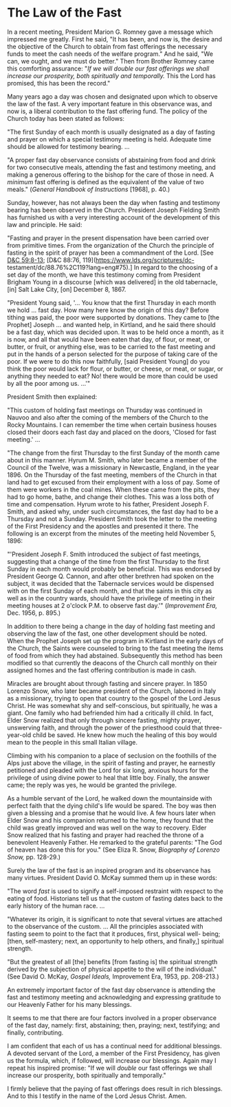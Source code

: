 # The Law of the Fast

In a recent meeting, President Marion G. Romney gave a message which impressed
me greatly. First he said, "It has been, and now is, the desire and the
objective of the Church to obtain from fast offerings the necessary funds to
meet the cash needs of the welfare program." And he said, "We can, we ought,
and we must do better." Then from Brother Romney came this comforting
assurance: "_If we will double our fast offerings we shall increase our
prosperity, both spiritually and temporally._ This the Lord has promised, this
has been the record."

Many years ago a day was chosen and designated upon which to observe the law
of the fast. A very important feature in this observance was, and now is, a
liberal contribution to the fast offering fund. The policy of the Church today
has been stated as follows:

"The first Sunday of each month is usually designated as a day of fasting and
prayer on which a special testimony meeting is held. Adequate time should be
allowed for testimony bearing. ...

"A proper fast day observance consists of abstaining from food and drink for
two consecutive meals, attending the fast and testimony meeting, and making a
generous offering to the bishop for the care of those in need. A _minimum_
fast offering is defined as the equivalent of the value of two meals."
(_General Handbook of Instructions_ [1968], p. 40.)

Sunday, however, has not always been the day when fasting and testimony
bearing has been observed in the Church. President Joseph Fielding Smith has
furnished us with a very interesting account of the development of this law
and principle. He said:

"Fasting and prayer in the present dispensation have been carried over from
primitive times. From the organization of the Church the principle of fasting
in the spirit of prayer has been a commandment of the Lord. [See [D&amp;C
59:8-13](https://www.lds.org/scriptures/dc-testament/dc/59.8-13?lang=eng#7);
[D&amp;C 88:76, 119](https://www.lds.org/scriptures/dc-
testament/dc/88.76%2C119?lang=eng#75).] In regard to the choosing of a set day
of the month, we have this testimony coming from President Brigham Young in a
discourse [which was delivered] in the old tabernacle, [in] Salt Lake City,
[on] December 8, 1867.

"President Young said, '... You know that the first Thursday in each month we
hold ... fast day. How many here know the origin of this day? Before tithing was
paid, the poor were supported by donations. They came to [the Prophet] Joseph
... and wanted help, in Kirtland, and he said there should be a fast day, which
was decided upon. It was to be held once a month, as it is now, and all that
would have been eaten that day, of flour, or meat, or butter, or fruit, or
anything else, was to be carried to the fast meeting and put in the hands of a
person selected for the purpose of taking care of the poor. If we were to do
this now faithfully, [said President Young] do you think the poor would lack
for flour, or butter, or cheese, or meat, or sugar, or anything they needed to
eat? No! there would be more than could be used by all the poor among us. ...'"

President Smith then explained:

"This custom of holding fast meetings on Thursday was continued in Nauvoo and
also after the coming of the members of the Church to the Rocky Mountains. I
can remember the time when certain business houses closed their doors each
fast day and placed on the doors, 'Closed for fast meeting.' ...

"The change from the first Thursday to the first Sunday of the month came
about in this manner. Hyrum M. Smith, who later became a member of the Council
of the Twelve, was a missionary in Newcastle, England, in the year 1896. On
the Thursday of the fast meeting, members of the Church in that land had to
get excused from their employment with a loss of pay. Some of them were
workers in the coal mines. When these came from the pits, they had to go home,
bathe, and change their clothes. This was a loss both of time and
compensation. Hyrum wrote to his father, President Joseph F. Smith, and asked
why, under such circumstances, the fast day had to be a Thursday and not a
Sunday. President Smith took the letter to the meeting of the First Presidency
and the apostles and presented it there. The following is an excerpt from the
minutes of the meeting held November 5, 1896:

"'President Joseph F. Smith introduced the subject of fast meetings,
suggesting that a change of the time from the first Thursday to the first
Sunday in each month would probably be beneficial. This was endorsed by
President George Q. Cannon, and after other brethren had spoken on the
subject, it was decided that the Tabernacle services would be dispensed with
on the first Sunday of each month, and that the saints in this city as well as
in the country wards, should have the privilege of meeting in their meeting
houses at 2 o'clock P.M. to observe fast day.'" (_Improvement Era,_ Dec. 1956,
p. 895.)

In addition to there being a change in the day of holding fast meeting and
observing the law of the fast, one other development should be noted. When the
Prophet Joseph set up the program in Kirtland in the early days of the Church,
the Saints were counseled to bring to the fast meeting the items of food from
which they had abstained. Subsequently this method has been modified so that
currently the deacons of the Church call monthly on their assigned homes and
the fast offering contribution is made in cash.

Miracles are brought about through fasting and sincere prayer. In 1850 Lorenzo
Snow, who later became president of the Church, labored in Italy as a
missionary, trying to open that country to the gospel of the Lord Jesus
Christ. He was somewhat shy and self-conscious, but spiritually, he was a
giant. One family who had befriended him had a critically ill child. In fact,
Elder Snow realized that only through sincere fasting, mighty prayer,
unswerving faith, and through the power of the priesthood could that three-
year-old child be saved. He knew how much the healing of this boy would mean
to the people in this small Italian village.

Climbing with his companion to a place of seclusion on the foothills of the
Alps just above the village, in the spirit of fasting and prayer, he earnestly
petitioned and pleaded with the Lord for six long, anxious hours for the
privilege of using divine power to heal that little boy. Finally, the answer
came; the reply was yes, he would be granted the privilege.

As a humble servant of the Lord, he walked down the mountainside with perfect
faith that the dying child's life would be spared. The boy was then given a
blessing and a promise that he would live. A few hours later when Elder Snow
and his companion returned to the home, they found that the child was greatly
improved and was well on the way to recovery. Elder Snow realized that his
fasting and prayer had reached the throne of a benevolent Heavenly Father. He
remarked to the grateful parents: "The God of heaven has done this for you."
(See Eliza R. Snow, _Biography of Lorenzo Snow,_ pp. 128-29.)

Surely the law of the fast is an inspired program and its observance has many
virtues. President David O. McKay summed them up in these words:

"The word _fast_ is used to signify a self-imposed restraint with respect to
the eating of food. Historians tell us that the custom of fasting dates back
to the early history of the human race. ...

"Whatever its origin, it is significant to note that several virtues are
attached to the observance of the custom. ... All the principles associated with
fasting seem to point to the fact that it produces, first, physical well-
being; [then, self-mastery; next, an opportunity to help others, and finally,]
spiritual strength.

"But the greatest of all [the] benefits [from fasting is] the spiritual
strength derived by the subjection of physical appetite to the will of the
individual." (See David O. McKay, _Gospel Ideals,_ Improvement Era, 1953, pp.
208-213.)

An extremely important factor of the fast day observance is attending the fast
and testimony meeting and acknowledging and expressing gratitude to our
Heavenly Father for his many blessings.

It seems to me that there are four factors involved in a proper observance of
the fast day, namely: first, abstaining; then, praying; next, testifying; and
finally, contributing.

I am confident that each of us has a continual need for additional blessings.
A devoted servant of the Lord, a member of the First Presidency, has given us
the formula, which, if followed, will increase our blessings. Again may I
repeat his inspired promise: "If we will _double_ our fast offerings we shall
increase our prosperity, both spiritually and temporally."

I firmly believe that the paying of fast offerings does result in rich
blessings. And to this I testify in the name of the Lord Jesus Christ. Amen.

